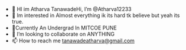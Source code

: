 - 👋 HI im Atharva TanawadeHi, I’m @Atharva12233
- 👀 Im interested in Almost everything ik its hard tk believe but yeah its true.
- 🌱Currently An Undergrad In MITCOE PUNE
- 💞️ I’m looking to collaborate on ANYTHING 
- 📫 How to reach me tanawadeatharva@gmail.com

<!---
Atharva12233/Atharva12233 is a ✨ special ✨ repository because its `README.md` (this file) appears on your GitHub profile.
You can click the Preview link to take a look at your changes.
--->
